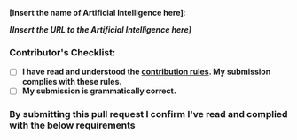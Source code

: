 **[Insert the name of Artificial Intelligence here]**:

**_[Insert the URL to the Artificial Intelligence here]_**

### Contributor's Checklist:

- [ ] **I have read and understood the [contribution rules](). My submission complies with these rules.**
- [ ] **My submission is grammatically correct.**

### By submitting this pull request I confirm I've read and complied with the below requirements 
